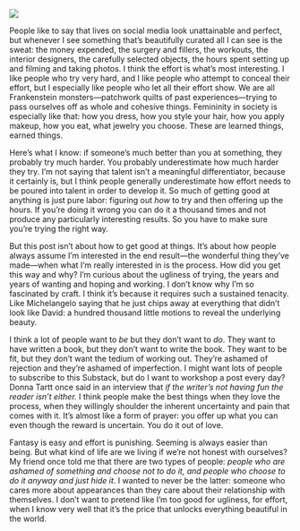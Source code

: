 [![](https://substackcdn.com/image/fetch/w_424)](https://substackcdn.com/image/fetch/f_auto,q_auto:good,fl_progressive:steep/https%3A%2F%2Fbucketeer-e05bbc84-baa3-437e-9518-adb32be77984.s3.amazonaws.com%2Fpublic%2Fimages%2F5d0556ec-edef-4ece-961c-b7e0cd6bc7a2_960x643.jpeg)

People like to say that lives on social media look unattainable and perfect, but whenever I see something that’s beautifully curated all I can see is the sweat: the money expended, the surgery and fillers, the workouts, the interior designers, the carefully selected objects, the hours spent setting up and filming and taking photos. I think the effort is what’s most interesting. I like people who try very hard, and I like people who attempt to conceal their effort, but I especially like people who let all their effort show. We are all Frankenstein monsters—patchwork quilts of past experiences—trying to pass ourselves off as whole and cohesive things. Femininity in society is especially like that: how you dress, how you style your hair, how you apply makeup, how you eat, what jewelry you choose. These are learned things, earned things.

Here’s what I know: if someone’s much better than you at something, they probably try much harder. You probably underestimate how much harder they try. I’m not saying that talent isn’t a meaningful differentiator, because it certainly is, but I think people generally underestimate how effort needs to be poured into talent in order to develop it. So much of getting good at anything is just pure labor: figuring out _how_ to try and then offering up the hours. If you’re doing it wrong you can do it a thousand times and not produce any particularly interesting results. So you have to make sure you’re trying the right way.

But this post isn’t about how to get good at things. It’s about how people always assume I’m interested in the end result—the wonderful thing they’ve made—when what I’m really interested in is the process. How did you get this way and why? I’m curious about the ugliness of trying, the years and years of wanting and hoping and working. I don’t know why I’m so fascinated by craft. I think it’s because it requires such a sustained tenacity. Like Michelangelo saying that he just chips away at everything that didn’t look like David: a hundred thousand little motions to reveal the underlying beauty.

I think a lot of people want to _be_ but they don’t want to _do_. They want to have written a book, but they don’t want to write the book. They want to be fit, but they don’t want the tedium of working out. They’re ashamed of rejection and they’re ashamed of imperfection. I might want lots of people to subscribe to this Substack, but do I want to workshop a post every day? Donna Tartt once said in an interview that _if the writer’s not having fun the reader isn’t either._ I think people make the best things when they love the process, when they willingly shoulder the inherent uncertainty and pain that comes with it. It’s almost like a form of prayer: you offer up what you can even though the reward is uncertain. You do it out of love.

Fantasy is easy and effort is punishing. Seeming is always easier than being. But what kind of life are we living if we’re not honest with ourselves? My friend once told me that there are two types of people: _people who are ashamed of something and choose not to do it, and people who choose to do it anyway and just hide it_. I wanted to never be the latter: someone who cares more about appearances than they care about their relationship with themselves. I don’t want to pretend like I’m too good for ugliness, for effort, when I know very well that it’s the price that unlocks everything beautiful in the world.